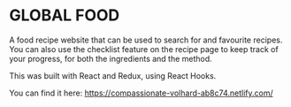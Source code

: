 # GLOBAL FOOD

A food recipe website that can be used to search for and favourite recipes. You can also use the checklist feature on the recipe page to keep track of your progress, for both the ingredients and the method.

This was built with React and Redux, using React Hooks.

You can find it here:
https://compassionate-volhard-ab8c74.netlify.com/
